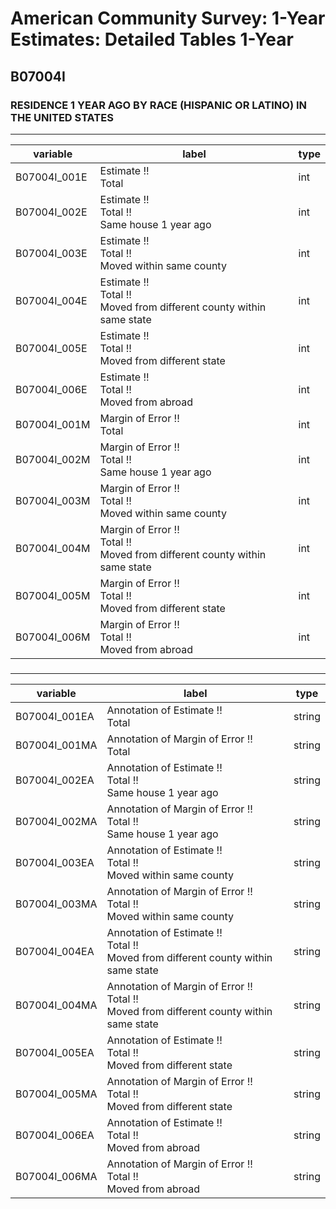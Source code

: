 # American Community Survey: 1-Year Estimates: Detailed Tables 1-Year

## B07004I

### RESIDENCE 1 YEAR AGO BY RACE (HISPANIC OR LATINO) IN THE UNITED STATES

___

| variable | label | type |
| ----- | ----- | ----- |
| B07004I_001E | Estimate !!<br>Total | int |
| B07004I_002E | Estimate !!<br>Total !!<br>Same house 1 year ago | int |
| B07004I_003E | Estimate !!<br>Total !!<br>Moved within same county | int |
| B07004I_004E | Estimate !!<br>Total !!<br>Moved from different county within same state | int |
| B07004I_005E | Estimate !!<br>Total !!<br>Moved from different state | int |
| B07004I_006E | Estimate !!<br>Total !!<br>Moved from abroad | int |
| B07004I_001M | Margin of Error !!<br>Total | int |
| B07004I_002M | Margin of Error !!<br>Total !!<br>Same house 1 year ago | int |
| B07004I_003M | Margin of Error !!<br>Total !!<br>Moved within same county | int |
| B07004I_004M | Margin of Error !!<br>Total !!<br>Moved from different county within same state | int |
| B07004I_005M | Margin of Error !!<br>Total !!<br>Moved from different state | int |
| B07004I_006M | Margin of Error !!<br>Total !!<br>Moved from abroad | int |
### 

___

| variable | label | type |
| ----- | ----- | ----- |
| B07004I_001EA | Annotation of Estimate !!<br>Total | string |
| B07004I_001MA | Annotation of Margin of Error !!<br>Total | string |
| B07004I_002EA | Annotation of Estimate !!<br>Total !!<br>Same house 1 year ago | string |
| B07004I_002MA | Annotation of Margin of Error !!<br>Total !!<br>Same house 1 year ago | string |
| B07004I_003EA | Annotation of Estimate !!<br>Total !!<br>Moved within same county | string |
| B07004I_003MA | Annotation of Margin of Error !!<br>Total !!<br>Moved within same county | string |
| B07004I_004EA | Annotation of Estimate !!<br>Total !!<br>Moved from different county within same state | string |
| B07004I_004MA | Annotation of Margin of Error !!<br>Total !!<br>Moved from different county within same state | string |
| B07004I_005EA | Annotation of Estimate !!<br>Total !!<br>Moved from different state | string |
| B07004I_005MA | Annotation of Margin of Error !!<br>Total !!<br>Moved from different state | string |
| B07004I_006EA | Annotation of Estimate !!<br>Total !!<br>Moved from abroad | string |
| B07004I_006MA | Annotation of Margin of Error !!<br>Total !!<br>Moved from abroad | string |

